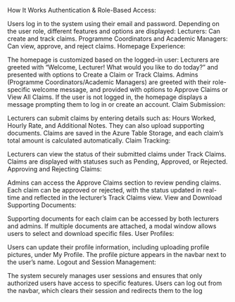 How It Works
Authentication & Role-Based Access:

Users log in to the system using their email and password.
Depending on the user role, different features and options are displayed:
Lecturers: Can create and track claims.
Programme Coordinators and Academic Managers: Can view, approve, and reject claims.
Homepage Experience:

The homepage is customized based on the logged-in user:
Lecturers are greeted with “Welcome, Lecturer! What would you like to do today?” and presented with options to Create a Claim or Track Claims.
Admins (Programme Coordinators/Academic Managers) are greeted with their role-specific welcome message, and provided with options to Approve Claims or View All Claims.
If the user is not logged in, the homepage displays a message prompting them to log in or create an account.
Claim Submission:

Lecturers can submit claims by entering details such as:
Hours Worked, Hourly Rate, and Additional Notes.
They can also upload supporting documents.
Claims are saved in the Azure Table Storage, and each claim’s total amount is calculated automatically.
Claim Tracking:

Lecturers can view the status of their submitted claims under Track Claims.
Claims are displayed with statuses such as Pending, Approved, or Rejected.
Approving and Rejecting Claims:

Admins can access the Approve Claims section to review pending claims.
Each claim can be approved or rejected, with the status updated in real-time and reflected in the lecturer’s Track Claims view.
View and Download Supporting Documents:

Supporting documents for each claim can be accessed by both lecturers and admins.
If multiple documents are attached, a modal window allows users to select and download specific files.
User Profiles:

Users can update their profile information, including uploading profile pictures, under My Profile. The profile picture appears in the navbar next to the user’s name.
Logout and Session Management:

The system securely manages user sessions and ensures that only authorized users have access to specific features.
Users can log out from the navbar, which clears their session and redirects them to the log
